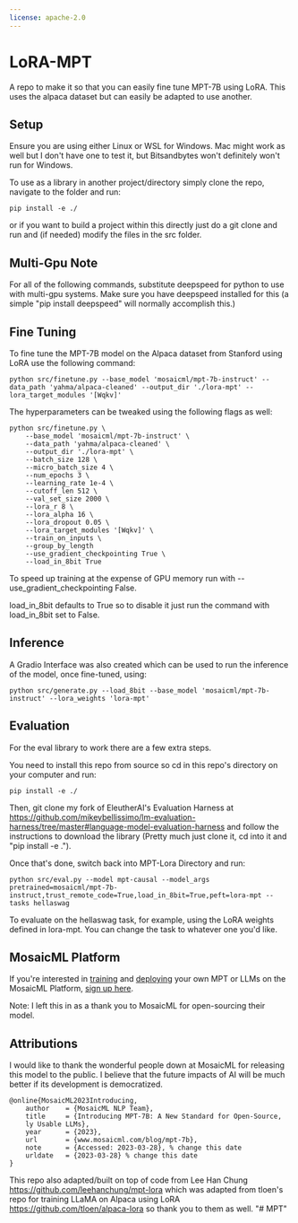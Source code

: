 ```yaml
---
license: apache-2.0
---
```

# LoRA-MPT
A repo to make it so that you can easily fine tune MPT-7B using LoRA. This uses the alpaca dataset but can easily be adapted to use another. 

## Setup

Ensure you are using either Linux or WSL for Windows. Mac might work as well but I don't have one to test it, but Bitsandbytes won't definitely won't run for Windows.


To use as a library in another project/directory simply clone the repo, navigate to the folder and run:
```
pip install -e ./
```

or if you want to build a project within this directly just do a git clone and run and (if needed) modify the files in the src folder. 

## Multi-Gpu Note

For all of the following commands, substitute deepspeed for python to use with multi-gpu systems. Make sure you have deepspeed installed for this (a simple "pip install deepspeed" will normally accomplish this.)

## Fine Tuning

To fine tune the MPT-7B model on the Alpaca dataset from Stanford using LoRA use the following command:
```
python src/finetune.py --base_model 'mosaicml/mpt-7b-instruct' --data_path 'yahma/alpaca-cleaned' --output_dir './lora-mpt' --lora_target_modules '[Wqkv]'
```

The hyperparameters can be tweaked using the following flags as well:

```
python src/finetune.py \
    --base_model 'mosaicml/mpt-7b-instruct' \
    --data_path 'yahma/alpaca-cleaned' \
    --output_dir './lora-mpt' \
    --batch_size 128 \
    --micro_batch_size 4 \
    --num_epochs 3 \
    --learning_rate 1e-4 \
    --cutoff_len 512 \
    --val_set_size 2000 \
    --lora_r 8 \
    --lora_alpha 16 \
    --lora_dropout 0.05 \
    --lora_target_modules '[Wqkv]' \
    --train_on_inputs \
    --group_by_length
    --use_gradient_checkpointing True \ 
    --load_in_8bit True
```

To speed up training at the expense of GPU memory run with --use_gradient_checkpointing False.

load_in_8bit defaults to True so to disable it just run the command with load_in_8bit set to False. 

## Inference

A Gradio Interface was also created which can be used to run the inference of the model, once fine-tuned, using:

```
python src/generate.py --load_8bit --base_model 'mosaicml/mpt-7b-instruct' --lora_weights 'lora-mpt'
```

## Evaluation

For the eval library to work there are a few extra steps.

You need to install this repo from source so cd in this repo's directory on your computer and run:
```
pip install -e ./
```

Then, git clone my fork of EleutherAI's Evaluation Harness at https://github.com/mikeybellissimo/lm-evaluation-harness/tree/master#language-model-evaluation-harness and follow the instructions to download the library (Pretty much just clone it, cd into it and "pip install -e ."). 

Once that's done, switch back into MPT-Lora Directory and run:

```
python src/eval.py --model mpt-causal --model_args pretrained=mosaicml/mpt-7b-instruct,trust_remote_code=True,load_in_8bit=True,peft=lora-mpt --tasks hellaswag 
```

To evaluate on the hellaswag task, for example, using the LoRA weights defined in lora-mpt. You can change the task to whatever one you'd like. 

## MosaicML Platform

If you're interested in [training](https://www.mosaicml.com/training) and [deploying](https://www.mosaicml.com/inference) your own MPT or LLMs on the MosaicML Platform, [sign up here](https://forms.mosaicml.com/demo?utm_source=huggingface&utm_medium=referral&utm_campaign=mpt-7b).

Note: I left this in as a thank you to MosaicML for open-sourcing their model.

## Attributions 

I would like to thank the wonderful people down at MosaicML for releasing this model to the public. I believe that the future impacts of AI will be much better if its development is democratized. 

```
@online{MosaicML2023Introducing,
    author    = {MosaicML NLP Team},
    title     = {Introducing MPT-7B: A New Standard for Open-Source, 
    ly Usable LLMs},
    year      = {2023},
    url       = {www.mosaicml.com/blog/mpt-7b},
    note      = {Accessed: 2023-03-28}, % change this date
    urldate   = {2023-03-28} % change this date
}
```

This repo also adapted/built on top of code from Lee Han Chung https://github.com/leehanchung/mpt-lora which was adapted from tloen's repo for training LLaMA on Alpaca using LoRA https://github.com/tloen/alpaca-lora so thank you to them as well. 
"# MPT" 
